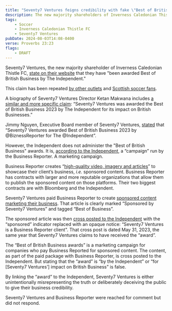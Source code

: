 ```yaml
---
title: "Seventy7 Ventures feigns credibility with fake \"Best of British Business\" award"
description: The new majority shareholders of Inverness Caledonian Thistle FC are passing sponsored content off as an award from the Independent
tags:
    - Soccer
    - Inverness Caledonian Thistle FC
    - Seventy7 Ventures
pubDate: 2024-08-03T14:08-0400
verse: Proverbs 23:23
flags:
    - DRAFT
---
```


Seventy7 Ventures, the new majority shareholder of Inverness Caledonian Thistle FC, [state on their website](https://seventy7.ventures/our-story) that they have "been awarded Best of British Business by The Independent."

This claim has been repeated [by other outlets](https://www.pressandjournal.co.uk/fp/sport/football/inverness-caledonian-thistle/6544647/caley-thistle-podcaster-gives-insight-into-new-major-shareholder/) and [Scottish soccer fans](https://www.reddit.com/r/ScottishFootball/comments/1ecmrq8/comment/lf3k299/).

A biography of Seventy7 Ventures Director Ketan Makwana includes [a similar and more specific claim](https://www.businessbookawards.co.uk/ketan-makwana-2023/): “Seventy7 Ventures was awarded the Best of British Business 2023 by The Independent for its impact on British Businesses.”

Jimmy Nguyen, Executive Board member of Seventy7 Ventures, [stated](https://x.com/BiznessReporter/status/1657003471395074049) that “Seventy7 Ventures awarded Best of British Business 2023 by @BiznessReporter for The @Independent”.

However, the Independent does not administer the "Best of British Business" awards. It is, [according to the Independent](https://www.independent.co.uk/news/business/business-reporter/best-of-british-businesses-diversity-b1896766.html), a “campaign” run by the Business Reporter. A marketing campaign.

Business Reporter creates “[high-quality video, imagery and articles](http://mediakits.business-reporter.co.uk/media-kit/)” to showcase their client’s business, _i.e._ sponsored content. Business Reporter has contracts with larger and more reputable organizations that allow them to publish the sponsored content on those platforms. Their two biggest contracts are with Bloomberg and the Independent.

Seventy7 Ventures paid Business Reporter to create [sponsored content marketing their business](https://www.business-reporter.co.uk/management/the-totally-digital-world-is-nearly-here--and-creative-industries-need-to-get-on-board-if-theyre-to-grow-and-prosper). That article is clearly marked “Sponsored by Seventy7 Ventures” and tagged “Best of Business”.

The sponsored article was then [cross posted to the Independent](https://www.independent.co.uk/news/business/business-reporter/gaming-vr-xr-digitisation-technology-b2345679.html) with the “sponsored” indicator replaced with an opaque notice: “Seventy7 Ventures is a Business Reporter client". That cross post is dated May 31, 2023, the same year that Seventy7 Ventures claims to have received the “award”.

The “Best of British Business awards” is a marketing campaign for companies who pay Business Reported for sponsored content. The content, as part of the paid package with Business Reporter, is cross posted to the Independent. But stating that the “award” is “by the Independent” or “for [Seventy7 Ventures’] impact on British Business” is false.

By linking the “award” to the Independent, Seventy7 Ventures is either unintentionally misrepresenting the truth or deliberately deceiving the public to give their business credibility.

Seventy7 Ventures and Business Reporter were reached for comment but did not respond.   
